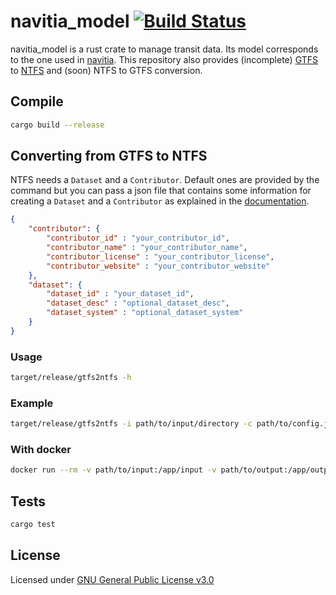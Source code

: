 # navitia_model [![Build Status](https://travis-ci.org/CanalTP/navitia_model.svg?branch=master)](https://travis-ci.org/CanalTP/navitia_model)

navitia_model is a rust crate to manage transit data. Its model corresponds to the one used in [navitia](https://github.com/CanalTP/navitia). This repository also provides (incomplete) [GTFS](http://gtfs.org/) to [NTFS](https://github.com/CanalTP/navitia/blob/dev/documentation/ntfs/ntfs_fr.md) and (soon) NTFS to GTFS conversion.

## Compile

```bash
cargo build --release
```

## Converting from GTFS to NTFS

NTFS needs a `Dataset` and a `Contributor`.
Default ones are provided by the command but you can pass a json file that contains some information for creating a `Dataset` and a `Contributor` as explained in the [documentation](src/documentation/gtfs2ntfs.md).

```json
{
    "contributor": {
        "contributor_id" : "your_contributor_id",
        "contributor_name" : "your_contributor_name",
        "contributor_license" : "your_contributor_license",
        "contributor_website" : "your_contributor_website"
    },
    "dataset": {
        "dataset_id" : "your_dataset_id",
        "dataset_desc" : "optional_dataset_desc",
        "dataset_system" : "optional_dataset_system"
    }
}
```

### Usage

```bash
target/release/gtfs2ntfs -h
```

### Example

```bash
target/release/gtfs2ntfs -i path/to/input/directory -c path/to/config.json -p PREFIX -o path/to/output/directory
```

### With docker

```bash
docker run --rm -v path/to/input:/app/input -v path/to/output:/app/output navitia/navitia_model -c /app/input/config.json -p PREFIX
```

## Tests

```bash
cargo test
```

## License

Licensed under [GNU General Public License v3.0](LICENSE)
